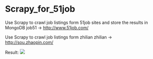 # Scrapy_for_51job 
  Use Scrapy to crawl job listings form 51job sites and store the results in MongoDB
  job51   ->   http://www.51job.com/
  
   Use Scrapy to crawl job listings form zhilian
  zhilian   ->   http://sou.zhaopin.com/

  Result:
  <img src="http://p0r82dkn7.bkt.clouddn.com/20171211scrapy-job.png" />
